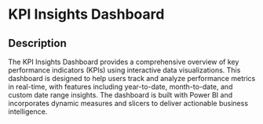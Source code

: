 # KPI Insights Dashboard

## Description

The KPI Insights Dashboard provides a comprehensive overview of key performance indicators (KPIs) using interactive data visualizations. This dashboard is designed to help users track and analyze performance metrics in real-time, with features including year-to-date, month-to-date, and custom date range insights. The dashboard is built with Power BI and incorporates dynamic measures and slicers to deliver actionable business intelligence.
